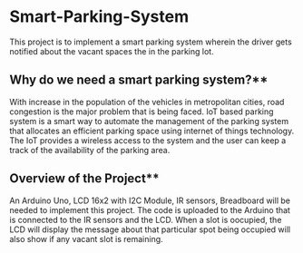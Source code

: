 # Smart-Parking-System
This project is to implement a smart parking system wherein the driver gets notified about the vacant spaces the in the parking lot.

## Why do we need a smart parking system?**
With increase in the population of the vehicles in metropolitan cities, road congestion is the major problem that is being faced.
IoT based parking system is a smart way to automate the management of the parking system that allocates an efficient parking space using internet of things technology.
The IoT provides a wireless access to the system and the user can keep a track of the availability of the parking area.

## Overview of the Project**
An Arduino Uno, LCD 16x2 with I2C Module, IR sensors, Breadboard will be needed to implement this project. 
The code is uploaded to the Arduino that is connected to the IR sensors and the LCD. When a slot is oocupied, the LCD will display the message about that particular spot being occupied will also show if any vacant slot is remaining.
